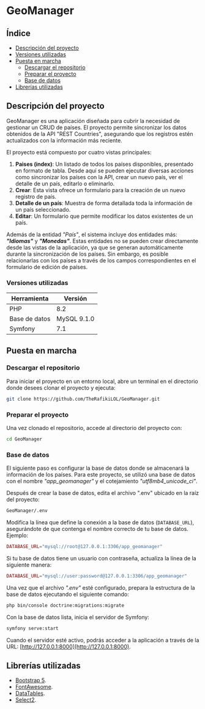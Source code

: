 # GeoManager

## Índice

- [Descripción del proyecto](#descripción-del-proyecto)
- [Versiones utilizadas](#descripción-del-proyecto)
- [Puesta en marcha](#puesta-en-marcha)
  - [Descargar el repositorio](#descargar-el-repositorio)
  - [Preparar el proyecto](#preparar-el-proyecto)
  - [Base de datos](#base-de-datos)
- [Librerías utilizadas](#librerías-utilizadas)

## Descripción del proyecto

GeoManager es una aplicación diseñada para cubrir la necesidad de gestionar un CRUD de países. El proyecto permite sincronizar los datos obtenidos de la API "REST Countries", asegurando que los registros estén actualizados con la información más reciente.

El proyecto está compuesto por cuatro vistas principales:

1. **Paises (index)**: Un listado de todos los países disponibles, presentado en formato de tabla. Desde aquí se pueden ejecutar diversas acciones como sincronizar los países con la API, crear un nuevo país, ver el detalle de un país, editarlo o eliminarlo.
2. **Crear**: Esta vista ofrece un formulario para la creación de un nuevo registro de país.
3. **Detalle de un país**: Muestra de forma detallada toda la información de un país seleccionado.
4. **Editar**: Un formulario que permite modificar los datos existentes de un país.

Además de la entidad _"País"_, el sistema incluye dos entidades más: _**"Idiomas"**_ y _**"Monedas"**_. Estas entidades no se pueden crear directamente desde las vistas de la aplicación, ya que se generan automáticamente durante la sincronización de los países. Sin embargo, es posible relacionarlas con los países a través de los campos correspondientes en el formulario de edición de países.

### Versiones utilizadas

| Herramienta   | Versión    |
|---------------|------------|
| PHP           | 8.2        |
| Base de datos | MySQL 9.1.0|
| Symfony       | 7.1        |


## Puesta en marcha

### Descargar el repositorio

Para iniciar el proyecto en un entorno local, abre un terminal en el directorio donde desees clonar el proyecto y ejecuta:

```bash
git clone https://github.com/TheRafikiLOL/GeoManager.git
```

### Preparar el proyecto
Una vez clonado el repositorio, accede al directorio del proyecto con:
```bash
cd GeoManager
```

### Base de datos
El siguiente paso es configurar la base de datos donde se almacenará la información de los países. Para este proyecto, se utilizó una base de datos con el nombre _"app_geomanager"_ y el cotejamiento _"utf8mb4_unicode_ci"_.

Después de crear la base de datos, edita el archivo ".env" ubicado en la raíz del proyecto:
```bash
GeoManager/.env
```

Modifica la línea que define la conexión a la base de datos (`DATABASE_URL`), asegurándote de que contenga el nombre correcto de tu base de datos. Ejemplo:
```php
DATABASE_URL="mysql://root@127.0.0.1:3306/app_geomanager"
```
Si tu base de datos tiene un usuario con contraseña, actualiza la línea de la siguiente manera:
```php
DATABASE_URL="mysql://user:password@127.0.0.1:3306/app_geomanager"
```

Una vez que el archivo _".env"_ esté configurado, prepara la estructura de la base de datos ejecutando el siguiente comando:
```bash
php bin/console doctrine:migrations:migrate
```
Con la base de datos lista, inicia el servidor de Symfony:
```bash
symfony serve:start
```

Cuando el servidor esté activo, podrás acceder a la aplicación a través de la URL: [http://127.0.0.1:8000](http://127.0.0.1:8000).

## Librerías utilizadas

- [Bootstrap 5](https://getbootstrap.com/docs/5.0/getting-started/introduction/).
- [FontAwesome](https://fontawesome.com/).
- [DataTables](https://datatables.net/).
- [Select2](https://select2.org/).
